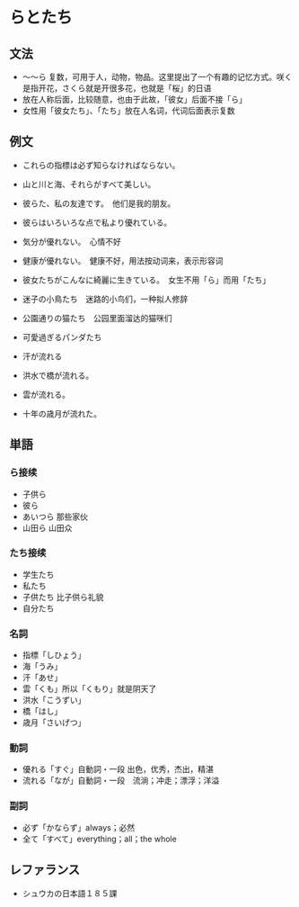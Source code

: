 # らとたち

## 文法

- 〜〜ら 复数，可用于人，动物，物品。这里提出了一个有趣的记忆方式。咲く是指开花，さくら就是开很多花，也就是「桜」的日语
- 放在人称后面，比较随意，也由于此故，「彼女」后面不接「ら」
- 女性用「彼女たち」、「たち」放在人名词，代词后面表示复数

## 例文

- これらの指標は必ず知らなければならない。
- 山と川と海、それらがすべて美しい。
- 彼らた、私の友達です。　他们是我的朋友。
- 彼らはいろいろな点で私より優れている。

- 気分が優れない。　心情不好
- 健康が優れない。　健康不好，用法按动词来，表示形容词

- 彼女たちがこんなに綺麗に生きている。　女生不用「ら」而用「たち」
- 迷子の小鳥たち　迷路的小鸟们，一种拟人修辞
- 公園通りの猫たち　公园里面溜达的猫咪们
- 可愛過ぎるパンダたち

- 汗が流れる
- 洪水で橋が流れる。
- 雲が流れる。
- 十年の歳月が流れた。

## 単語

### ら接续

- 子供ら
- 彼ら
- あいつら 那些家伙
- 山田ら 山田众

### たち接续

- 学生たち
- 私たち
- 子供たち 比子供ら礼貌
- 自分たち

### 名詞

- 指標「しひょう」
- 海「うみ」
- 汗「あせ」
- 雲「くも」所以「くもり」就是阴天了
- 洪水「こうずい」
- 橋「はし」
- 歳月「さいげつ」

### 動詞

- 優れる「すぐ」自動詞・一段 出色，优秀，杰出，精湛
- 流れる「なが」自動詞・一段　流淌；冲走；漂浮；洋溢

### 副詞

- 必ず「かならず」always；必然
- 全て「すべて」everything；all；the whole

## レファランス

- シュウカの日本語１８５課
